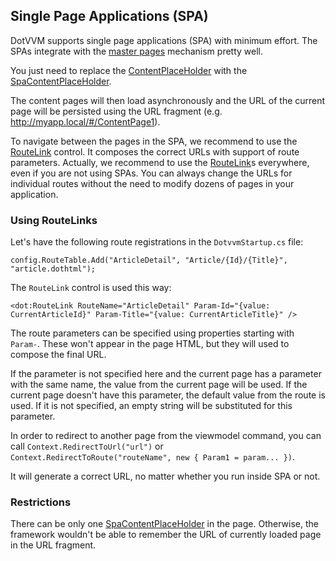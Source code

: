 ## Single Page Applications (SPA)

DotVVM supports single page applications (SPA) with minimum effort. The SPAs integrate with the [master pages](/docs/tutorials/basics-master-pages/{branch}) mechanism pretty well.

You just need to replace the [ContentPlaceHolder](/docs/controls/builtin/ContentPlaceHolder/{branch}) with the 
[SpaContentPlaceHolder](/docs/controls/builtin/SpaContentPlaceHolder/{branch}). 

The content pages will then load asynchronously and the URL of the current page will be persisted using the URL fragment (e.g. http://myapp.local/#/ContentPage1).

To navigate between the pages in the SPA, we recommend to use the [RouteLink](/docs/controls/builtin/RouteLink/{branch}) control. It composes the correct URLs
with support of route parameters. Actually, we recommend to use the [RouteLink](/docs/controls/builtin/RouteLink/{branch})s everywhere, even if you are not using SPAs. You can always change the URLs for individual routes without the need to modify dozens of pages in your application. 

### Using RouteLinks

Let's have the following route registrations in the `DotvvmStartup.cs` file:

```CSHARP
config.RouteTable.Add("ArticleDetail", "Article/{Id}/{Title}", "article.dothtml");
```

The `RouteLink` control is used this way:

```DOTHTML
<dot:RouteLink RouteName="ArticleDetail" Param-Id="{value: CurrentArticleId}" Param-Title="{value: CurrentArticleTitle}" />
```

The route parameters can be specified using properties starting with `Param-`. These won't appear in the page HTML, but they will used to compose the final URL.

If the parameter is not specified here and the current page has a parameter with the same name, the value from the current page will be used. 
If the current page doesn't have this parameter, the default value from the route is used. If it is not specified, an empty string will be substituted for this parameter.

In order to redirect to another page from the viewmodel command, you can call `Context.RedirectToUrl("url")` or 
`Context.RedirectToRoute("routeName", new { Param1 = param... })`. 

It will generate a correct URL, no matter whether you run inside SPA or not.

### Restrictions

There can be only one [SpaContentPlaceHolder](/docs/controls/builtin/SpaContentPlaceHolder/{branch}) in the page. Otherwise, the framework wouldn't be able to remember
the URL of currently loaded page in the URL fragment.